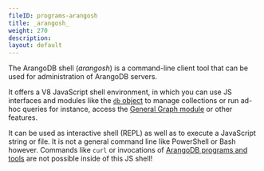 ```yaml
---
fileID: programs-arangosh
title: _arangosh_
weight: 270
description: 
layout: default
---
```

The ArangoDB shell (_arangosh_) is a command-line client tool that can be used
for administration of ArangoDB servers.

It offers a V8 JavaScript shell environment, in which you can use JS interfaces
and modules like the [`db` object](../../appendix/references/appendix-references-dbobject) to
manage collections or run ad-hoc queries for instance, access the
[General Graph module](../../graphs/general-graphs/) or other features.

It can be used as interactive shell (REPL) as well as to execute a JavaScript
string or file. It is not a general command line like PowerShell or Bash however.
Commands like `curl` or invocations of [ArangoDB programs and tools](../)
are not possible inside of this JS shell!
